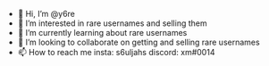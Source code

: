 - 👋 Hi, I’m @y6re
- 👀 I’m interested in rare usernames and selling them
- 🌱 I’m currently learning about rare usernames
- 💞️ I’m looking to collaborate on getting and selling rare usernames
- 📫 How to reach me insta: s6uljahs discord: xm#0014

<!---
y6re/y6re is a ✨ special ✨ repository because its `README.md` (this file) appears on your GitHub profile.
You can click the Preview link to take a look at your changes.
--->
